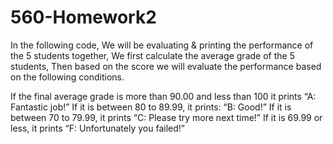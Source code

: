 # 560-Homework2
In the following code, We will be evaluating & printing the performance of the 5 students together, We first calculate the average grade of the 5 students, 
Then based on the score we will evaluate the performance based on the following conditions.

If the final average grade is more than 90.00 and less than 100 it prints “A: Fantastic job!”
If it is between 80 to 89.99, it prints: “B: Good!”
If it is between 70 to 79.99, it prints “C: Please try more next time!”
If it is 69.99 or less, it prints “F: Unfortunately you failed!”
